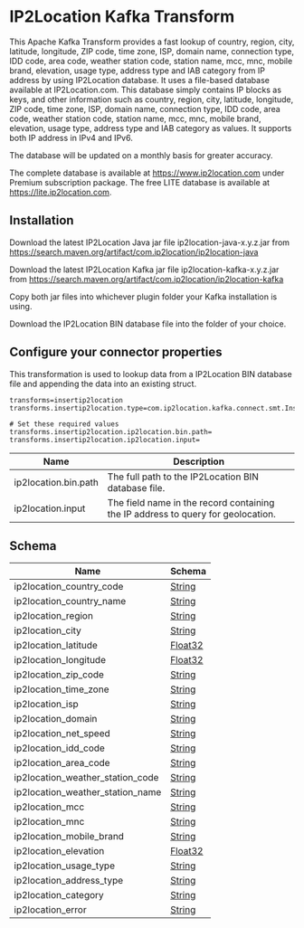 # IP2Location Kafka Transform

This Apache Kafka Transform provides a fast lookup of country, region, city, latitude, longitude, ZIP code, time zone, ISP, domain name, connection type, IDD code, area code, weather station code, station name, mcc, mnc, mobile brand, elevation, usage type, address type and IAB category from IP address by using IP2Location database. It uses a file-based database available at IP2Location.com. This database simply contains IP blocks as keys, and other information such as country, region, city, latitude, longitude, ZIP code, time zone, ISP, domain name, connection type, IDD code, area code, weather station code, station name, mcc, mnc, mobile brand, elevation, usage type, address type and IAB category as values. It supports both IP address in IPv4 and IPv6.

The database will be updated on a monthly basis for greater accuracy.

The complete database is available at https://www.ip2location.com under Premium subscription package.
The free LITE database is available at https://lite.ip2location.com.

## Installation

Download the latest IP2Location Java jar file ip2location-java-x.y.z.jar from https://search.maven.org/artifact/com.ip2location/ip2location-java

Download the latest IP2Location Kafka jar file ip2location-kafka-x.y.z.jar from https://search.maven.org/artifact/com.ip2location/ip2location-kafka

Copy both jar files into whichever plugin folder your Kafka installation is using.

Download the IP2Location BIN database file into the folder of your choice.

## Configure your connector properties

This transformation is used to lookup data from a IP2Location BIN database file and appending the data into an existing struct.

```properties
transforms=insertip2location
transforms.insertip2location.type=com.ip2location.kafka.connect.smt.InsertIP2Location$Value

# Set these required values
transforms.insertip2location.ip2location.bin.path=
transforms.insertip2location.ip2location.input=
```

|Name|Description|
|---|---|
|ip2location.bin.path|The full path to the IP2Location BIN database file.|
|ip2location.input|The field name in the record containing the IP address to query for geolocation.|

## Schema

|Name|Schema|
|---|---|
|ip2location_country_code|[String](https://kafka.apache.org/0102/javadoc/org/apache/kafka/connect/data/Schema.Type.html#STRING)|
|ip2location_country_name|[String](https://kafka.apache.org/0102/javadoc/org/apache/kafka/connect/data/Schema.Type.html#STRING)|
|ip2location_region|[String](https://kafka.apache.org/0102/javadoc/org/apache/kafka/connect/data/Schema.Type.html#STRING)|
|ip2location_city|[String](https://kafka.apache.org/0102/javadoc/org/apache/kafka/connect/data/Schema.Type.html#STRING)|
|ip2location_latitude|[Float32](https://kafka.apache.org/0102/javadoc/org/apache/kafka/connect/data/Schema.Type.html#FLOAT32)|
|ip2location_longitude|[Float32](https://kafka.apache.org/0102/javadoc/org/apache/kafka/connect/data/Schema.Type.html#FLOAT32)|
|ip2location_zip_code|[String](https://kafka.apache.org/0102/javadoc/org/apache/kafka/connect/data/Schema.Type.html#STRING)|
|ip2location_time_zone|[String](https://kafka.apache.org/0102/javadoc/org/apache/kafka/connect/data/Schema.Type.html#STRING)|
|ip2location_isp|[String](https://kafka.apache.org/0102/javadoc/org/apache/kafka/connect/data/Schema.Type.html#STRING)|
|ip2location_domain|[String](https://kafka.apache.org/0102/javadoc/org/apache/kafka/connect/data/Schema.Type.html#STRING)|
|ip2location_net_speed|[String](https://kafka.apache.org/0102/javadoc/org/apache/kafka/connect/data/Schema.Type.html#STRING)|
|ip2location_idd_code|[String](https://kafka.apache.org/0102/javadoc/org/apache/kafka/connect/data/Schema.Type.html#STRING)|
|ip2location_area_code|[String](https://kafka.apache.org/0102/javadoc/org/apache/kafka/connect/data/Schema.Type.html#STRING)|
|ip2location_weather_station_code|[String](https://kafka.apache.org/0102/javadoc/org/apache/kafka/connect/data/Schema.Type.html#STRING)|
|ip2location_weather_station_name|[String](https://kafka.apache.org/0102/javadoc/org/apache/kafka/connect/data/Schema.Type.html#STRING)|
|ip2location_mcc|[String](https://kafka.apache.org/0102/javadoc/org/apache/kafka/connect/data/Schema.Type.html#STRING)|
|ip2location_mnc|[String](https://kafka.apache.org/0102/javadoc/org/apache/kafka/connect/data/Schema.Type.html#STRING)|
|ip2location_mobile_brand|[String](https://kafka.apache.org/0102/javadoc/org/apache/kafka/connect/data/Schema.Type.html#STRING)|
|ip2location_elevation|[Float32](https://kafka.apache.org/0102/javadoc/org/apache/kafka/connect/data/Schema.Type.html#FLOAT32)|
|ip2location_usage_type|[String](https://kafka.apache.org/0102/javadoc/org/apache/kafka/connect/data/Schema.Type.html#STRING)|
|ip2location_address_type|[String](https://kafka.apache.org/0102/javadoc/org/apache/kafka/connect/data/Schema.Type.html#STRING)|
|ip2location_category|[String](https://kafka.apache.org/0102/javadoc/org/apache/kafka/connect/data/Schema.Type.html#STRING)|
|ip2location_error|[String](https://kafka.apache.org/0102/javadoc/org/apache/kafka/connect/data/Schema.Type.html#STRING)|
